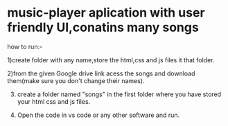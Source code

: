 # music-player aplication with user friendly UI,conatins many songs

how to run:-

1)create folder with any name,store the html,css and js files it that folder.

2)from the given Google drive link acess the songs and download them(make sure you don't change their names).

3) create a folder named "songs" in the first folder where you have stored your html css and js files.

4) Open the code in vs code or any other software and run.
